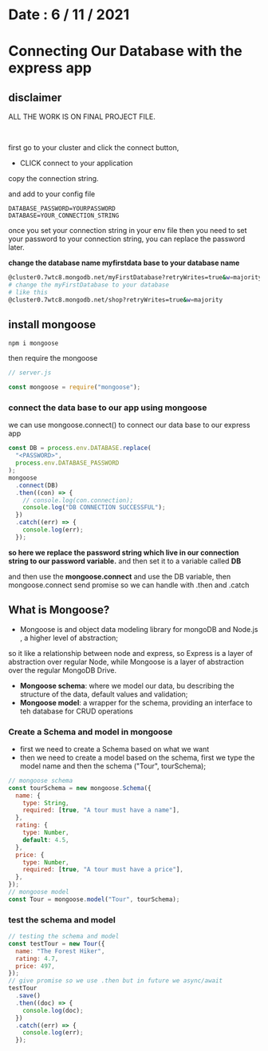 # Date : 6 / 11 / 2021

# Connecting Our Database with the express app

## disclaimer

ALL THE WORK IS ON FINAL PROJECT FILE.

<br>

first go to your cluster and click the connect button,

- CLICK connect to your application

copy the connection string.
<br>

and add to your config file

```env
DATABASE_PASSWORD=YOURPASSWORD
DATABASE=YOUR_CONNECTION_STRING
```

once you set your connection string in your env file then you need to set your password to your connection string, you can replace the password later.
<br>

**change the database name myfirstdata base to your database name**

```bash
@cluster0.7wtc8.mongodb.net/myFirstDatabase?retryWrites=true&w=majority
# change the myFirstDatabase to your database
# like this
@cluster0.7wtc8.mongodb.net/shop?retryWrites=true&w=majority
```

## install mongoose

```bash
npm i mongoose
```

then require the mongoose

```js
// server.js

const mongoose = require("mongoose");
```

### connect the data base to our app using mongoose

we can use mongoose.connect() to connect our data base to our express app

```js
const DB = process.env.DATABASE.replace(
  "<PASSWORD>",
  process.env.DATABASE_PASSWORD
);
mongoose
  .connect(DB)
  .then((con) => {
    // console.log(con.connection);
    console.log("DB CONNECTION SUCCESSFUL");
  })
  .catch((err) => {
    console.log(err);
  });
```

**so here we replace the password string which live in our connection string to our password variable.**
and then set it to a variable called **DB**
<br>

and then use the **mongoose.connect** and use the DB variable, then mongoose.connect send promise so we can handle with .then and .catch

## What is Mongoose?

- Mongoose is and object data modeling library for mongoDB and Node.js , a higher level of abstraction;
  <br>

so it like a relationship between node and express, so Express is a layer of abstraction over regular Node, while Mongoose is a layer of abstraction over the regular MongoDB Drive.

- **Mongoose schema**: where we model our data, bu describing the structure of the data, default values and validation;
- **Mongoose model**: a wrapper for the schema, providing an interface to teh database for CRUD operations

### Create a Schema and model in mongoose

- first we need to create a Schema based on what we want
- then we need to create a model based on the schema, first we type the model name and then the schema ("Tour", tourSchema);

```js
// mongoose schema
const tourSchema = new mongoose.Schema({
  name: {
    type: String,
    required: [true, "A tour must have a name"],
  },
  rating: {
    type: Number,
    default: 4.5,
  },
  price: {
    type: Number,
    required: [true, "A tour must have a price"],
  },
});
// mongoose model
const Tour = mongoose.model("Tour", tourSchema);
```

### test the schema and model

```js
// testing the schema and model
const testTour = new Tour({
  name: "The Forest Hiker",
  rating: 4.7,
  price: 497,
});
// give promise so we use .then but in future we async/await
testTour
  .save()
  .then((doc) => {
    console.log(doc);
  })
  .catch((err) => {
    console.log(err);
  });
```
